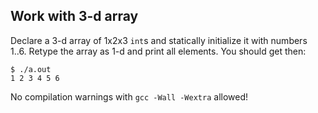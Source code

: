 ## Work with 3-d array

Declare a 3-d array of 1x2x3 `int`s and statically initialize it with numbers
1..6.  Retype the array as 1-d and print all elements.  You should get then:

```
$ ./a.out
1 2 3 4 5 6
```

No compilation warnings with `gcc -Wall -Wextra` allowed!
